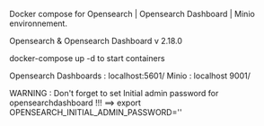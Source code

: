 Docker compose for Opensearch | Opensearch Dashboard | Minio environnement.


Opensearch & Opensearch Dashboard v 2.18.0


docker-compose up -d to start containers 

Opensearch Dashboards : localhost:5601/ 
Minio : localhost 9001/

WARNING : Don't forget to set Initial admin password for opensearchdashboard !!!
==> export OPENSEARCH_INITIAL_ADMIN_PASSWORD=''

